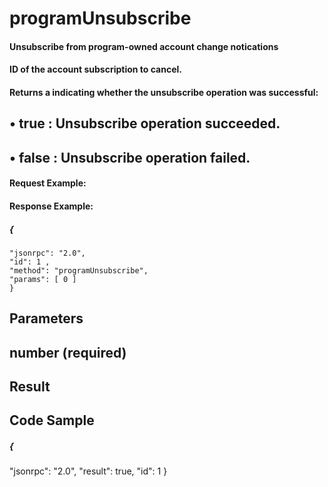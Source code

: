 # programUnsubscribe

#### Unsubscribe from program-owned account change notications

#### ID of the account subscription to cancel.

#### Returns a <bool> indicating whether the unsubscribe operation was successful:

## • true : Unsubscribe operation succeeded.

## • false : Unsubscribe operation failed.

#### Request Example:

#### Response Example:

##### {

```
"jsonrpc": "2.0",
"id": 1 ,
"method": "programUnsubscribe",
"params": [ 0 ]
}
```
## Parameters

## number (required)

## Result

## Code Sample


##### {

"jsonrpc": "2.0",
"result": true,
"id": 1
}